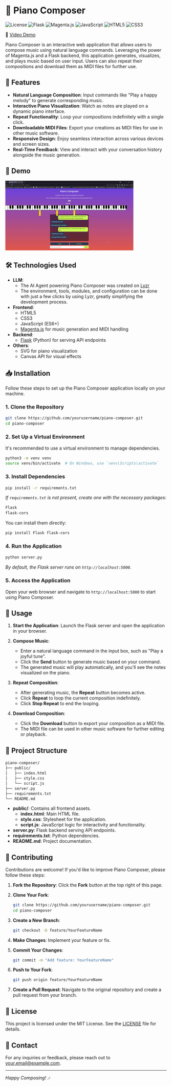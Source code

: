# 🎹 Piano Composer

![License](https://img.shields.io/badge/license-MIT-blue.svg)
![Flask](https://img.shields.io/badge/Flask-Python%203.8%2B-blue.svg)
![Magenta.js](https://img.shields.io/badge/Magenta.js-v1.3.1-green.svg)
![JavaScript](https://img.shields.io/badge/JavaScript-ES6%2B-yellow.svg)
![HTML5](https://img.shields.io/badge/HTML5-E34F26?logo=html5&logoColor=white)
![CSS3](https://img.shields.io/badge/CSS3-1572B6?logo=css3&logoColor=white)


🎥 [Video Demo](https://youtu.be/4_vXxbYrR8s)


Piano Composer is an interactive web application that allows users to compose music using natural language commands. Leveraging the power of Magenta.js and a Flask backend, this application generates, visualizes, and plays music based on user input. Users can also repeat their compositions and download them as MIDI files for further use.

## 🚀 Features

- **Natural Language Composition**: Input commands like "Play a happy melody" to generate corresponding music.
- **Interactive Piano Visualization**: Watch as notes are played on a dynamic piano interface.
- **Repeat Functionality**: Loop your compositions indefinitely with a single click.
- **Downloadable MIDI Files**: Export your creations as MIDI files for use in other music software.
- **Responsive Design**: Enjoy seamless interaction across various devices and screen sizes.
- **Real-Time Feedback**: View and interact with your conversation history alongside the music generation.

## 🎥 Demo

![Piano Composer Demo](https://github.com/Legedith/composer/blob/8d5b6b14134e30ab8c06054211c5979ac8298228/composer.gif)


## 🛠️ Technologies Used


- **LLM**:
  - The AI Agent powering Piano Composer was created on [Lyzr](agent.lyzr.ai)
  - The environment, tools, modules, and configuration can be done with just a few clicks by using Lyzr, greatly simplifying the development process.
- **Frontend**:
  - HTML5
  - CSS3
  - JavaScript (ES6+)
  - [Magenta.js](https://magenta.tensorflow.org/) for music generation and MIDI handling
- **Backend**:
  - [Flask](https://flask.palletsprojects.com/) (Python) for serving API endpoints
- **Others**:
  - SVG for piano visualization
  - Canvas API for visual effects

## 📥 Installation

Follow these steps to set up the Piano Composer application locally on your machine.

### 1. Clone the Repository

```bash
git clone https://github.com/yourusername/piano-composer.git
cd piano-composer
```

### 2. Set Up a Virtual Environment

It's recommended to use a virtual environment to manage dependencies.

```bash
python3 -m venv venv
source venv/bin/activate  # On Windows, use `venv\Scripts\activate`
```

### 3. Install Dependencies

```bash
pip install -r requirements.txt
```

*If `requirements.txt` is not present, create one with the necessary packages:*

```bash
Flask
flask-cors
```

You can install them directly:

```bash
pip install Flask flask-cors
```

### 4. Run the Application

```bash
python server.py
```

*By default, the Flask server runs on `http://localhost:5000`.*

### 5. Access the Application

Open your web browser and navigate to `http://localhost:5000` to start using Piano Composer.

## 📝 Usage

1. **Start the Application**: Launch the Flask server and open the application in your browser.

2. **Compose Music**:
   - Enter a natural language command in the input box, such as "Play a joyful tune".
   - Click the **Send** button to generate music based on your command.
   - The generated music will play automatically, and you'll see the notes visualized on the piano.

3. **Repeat Composition**:
   - After generating music, the **Repeat** button becomes active.
   - Click **Repeat** to loop the current composition indefinitely.
   - Click **Stop Repeat** to end the looping.

4. **Download Composition**:
   - Click the **Download** button to export your composition as a MIDI file.
   - The MIDI file can be used in other music software for further editing or playback.

## 📂 Project Structure

```
piano-composer/
├── public/
│   ├── index.html
│   ├── style.css
│   └── script.js
├── server.py
├── requirements.txt
└── README.md
```

- **public/**: Contains all frontend assets.
  - **index.html**: Main HTML file.
  - **style.css**: Stylesheet for the application.
  - **script.js**: JavaScript logic for interactivity and functionality.
- **server.py**: Flask backend serving API endpoints.
- **requirements.txt**: Python dependencies.
- **README.md**: Project documentation.

## 🤝 Contributing

Contributions are welcome! If you'd like to improve Piano Composer, please follow these steps:

1. **Fork the Repository**: Click the **Fork** button at the top right of this page.

2. **Clone Your Fork**:

   ```bash
   git clone https://github.com/yourusername/piano-composer.git
   cd piano-composer
   ```

3. **Create a New Branch**:

   ```bash
   git checkout -b feature/YourFeatureName
   ```

4. **Make Changes**: Implement your feature or fix.

5. **Commit Your Changes**:

   ```bash
   git commit -m "Add feature: YourFeatureName"
   ```

6. **Push to Your Fork**:

   ```bash
   git push origin feature/YourFeatureName
   ```

7. **Create a Pull Request**: Navigate to the original repository and create a pull request from your branch.

## 📜 License

This project is licensed under the MIT License. See the [LICENSE](LICENSE) file for details.

## 📧 Contact

For any inquiries or feedback, please reach out to [your.email@example.com](mailto:your.email@example.com).

---

*Happy Composing! 🎶*
